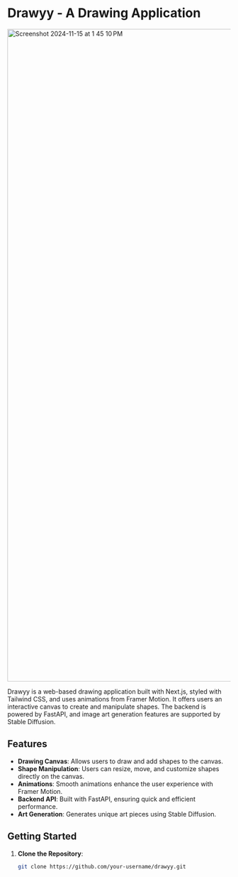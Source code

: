 # Drawyy - A Drawing Application

 <img width="1469" alt="Screenshot 2024-11-15 at 1 45 10 PM" src="https://github.com/user-attachments/assets/2672f048-2d54-429a-ad71-5e8e3569b3b6" />






Drawyy is a web-based drawing application built with Next.js, styled with Tailwind CSS, and uses animations from Framer Motion. It offers users an interactive canvas to create and manipulate shapes. The backend is powered by FastAPI, and image art generation features are supported by Stable Diffusion.

## Features

- **Drawing Canvas**: Allows users to draw and add shapes to the canvas.
- **Shape Manipulation**: Users can resize, move, and customize shapes directly on the canvas.
- **Animations**: Smooth animations enhance the user experience with Framer Motion.
- **Backend API**: Built with FastAPI, ensuring quick and efficient performance.
- **Art Generation**: Generates unique art pieces using Stable Diffusion.

## Getting Started

1. **Clone the Repository**:
   ```bash
   git clone https://github.com/your-username/drawyy.git
